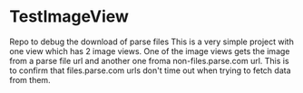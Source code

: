 TestImageView
=============

Repo to debug the download of parse files
This is a very simple project with one view which has 2 image views.
One of the image views gets the image from a parse file url and another one froma non-files.parse.com url.
This is to confirm that files.parse.com urls don't time out when trying to fetch data from them.
